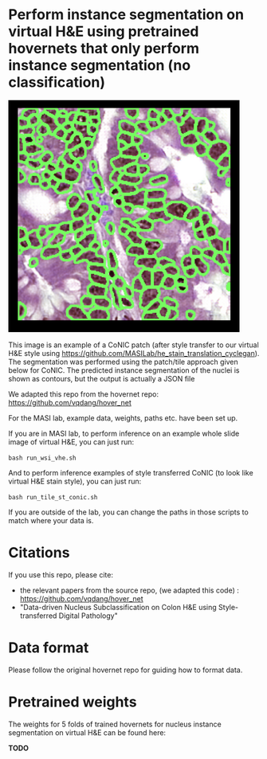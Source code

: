 # Perform instance segmentation on virtual H&E using pretrained hovernets that only perform instance segmentation (no classification)

![Description of Image](./seg_2.png)

This image is an example of a CoNIC patch (after style transfer to our virtual H&E style using https://github.com/MASILab/he_stain_translation_cyclegan).
The segmentation was performed using the patch/tile approach given below for CoNIC.
The predicted instance segmentation of the nuclei is shown as contours, but the output is actually a JSON file

We adapted this repo from the hovernet repo: https://github.com/vqdang/hover_net

For the MASI lab, example data, weights, paths etc. have been set up.

If you are in MASI lab, to perform inference on an example whole slide image of virtual H&E, you can just run:

```bash run_wsi_vhe.sh```

And to perform inference examples of style transferred CoNIC (to look like virtual H&E stain style), you can just run:

```bash run_tile_st_conic.sh```

If you are outside of the lab, you can change the paths in those scripts to match where your data is.

# Citations
If you use this repo, please cite:

- the relevant papers from the source repo, (we adapted this code) : https://github.com/vqdang/hover_net
- "Data-driven Nucleus Subclassification on Colon H&E using Style-transferred Digital Pathology"

# Data format
Please follow the original hovernet repo for guiding how to format data.

# Pretrained weights
The weights for 5 folds of trained hovernets for nucleus instance segmentation on virtual H&E can be found here:

**TODO**
